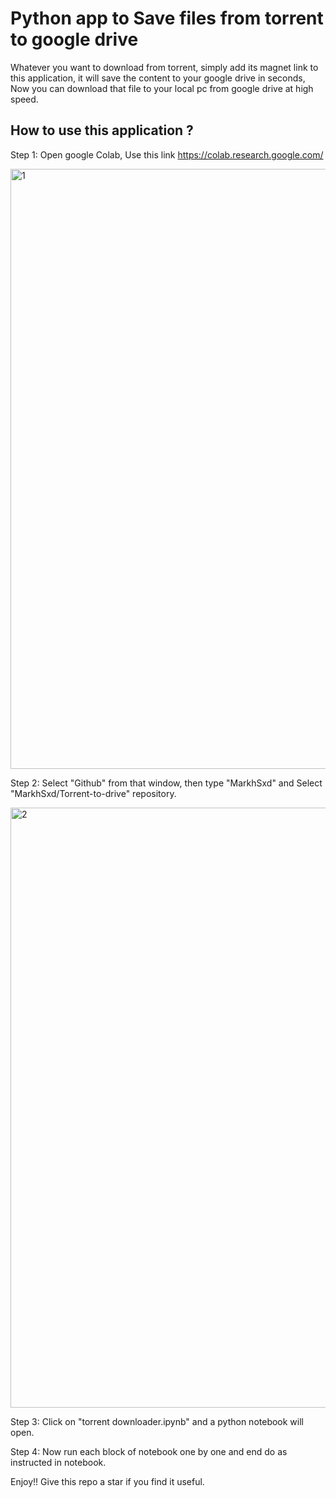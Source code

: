 # Python app to Save files from torrent to google drive
Whatever you want to download from torrent, simply add its magnet link to this application, it will save the content to your google drive in seconds, Now you can download that file to your local pc from google drive at high speed.

## How to use this application ?
Step 1: Open google Colab, Use this link https://colab.research.google.com/ 

<img width="960" alt="1" src="https://user-images.githubusercontent.com/66416000/153550280-75d9da9a-14aa-413d-a328-d82acf970f5e.PNG">

Step 2: Select "Github" from that window, then type "MarkhSxd" and Select "MarkhSxd/Torrent-to-drive" repository.

<img width="960" alt="2" src="https://user-images.githubusercontent.com/66416000/153550575-738834e7-7782-485b-9583-b52fb41ac4d1.PNG">

Step 3: Click on "torrent downloader.ipynb" and a python notebook will open.

Step 4: Now run each block of notebook one by one and end do as instructed in notebook.

Enjoy!! Give this repo a star if you find it useful.
